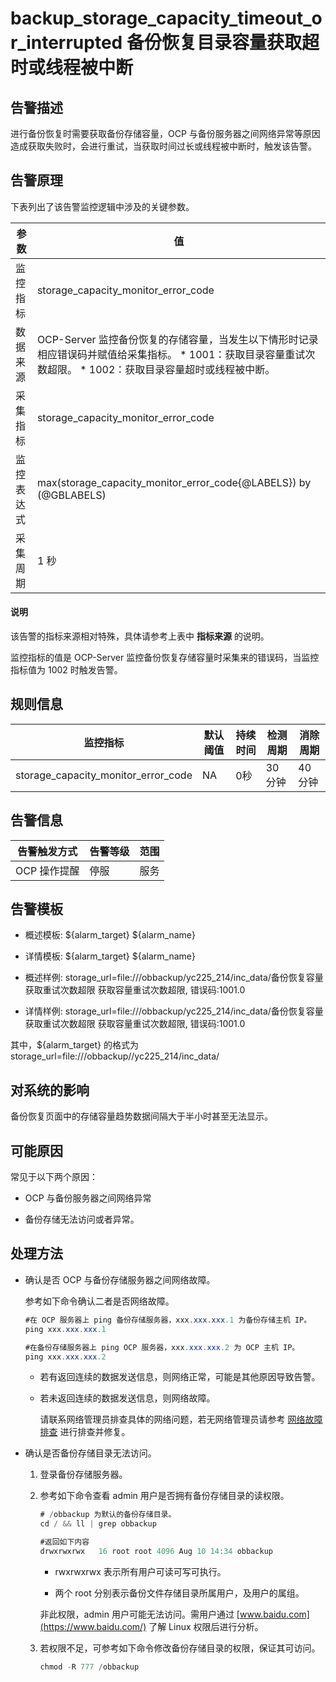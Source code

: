 backup_storage_capacity_timeout_or_interrupted 备份恢复目录容量获取超时或线程被中断 
======================================================================================



**告警描述** 
-----------------------------

进行备份恢复时需要获取备份存储容量，OCP 与备份服务器之间网络异常等原因造成获取失败时，会进行重试，当获取时间过长或线程被中断时，触发该告警。

告警原理 
-------------------------

下表列出了该告警监控逻辑中涉及的关键参数。


|  参数   |                                                                                                  值                                                                                                  |
|-------|-----------------------------------------------------------------------------------------------------------------------------------------------------------------------------------------------------|
| 监控指标  | storage_capacity_monitor_error_code                                                                                                                                                                 |
| 数据来源  | OCP-Server 监控备份恢复的存储容量，当发生以下情形时记录相应错误码并赋值给采集指标。 * 1001：获取目录容量重试次数超限。   * 1002：获取目录容量超时或线程被中断。    |
| 采集指标  | storage_capacity_monitor_error_code                                                                                                                                                                 |
| 监控表达式 | max(storage_capacity_monitor_error_code{@LABELS}) by (@GBLABELS)                                                                                                                                    |
| 采集周期  | 1 秒                                                                                                                                                                                                 |


<main id="notice" type='explain'><h4>说明</h4><p>该告警的指标来源相对特殊，具体请参考上表中 <b>指标来源</b> 的说明。</p></main>



监控指标的值是 OCP-Server 监控备份恢复存储容量时采集来的错误码，当监控指标值为 1002 时触发告警。

**规则信息** 
-----------------------------



|                监控指标                 | 默认阈值 | 持续时间 | 检测周期  | 消除周期 |
|-------------------------------------|------|------|-------|------|
| storage_capacity_monitor_error_code | NA   | 0秒   | 30 分钟 | 40分钟 |



**告警信息** 
-----------------------------



|  告警触发方式  | 告警等级 | 范围 |
|----------|------|----|
| OCP 操作提醒 | 停服   | 服务 |



**告警模板** 
-----------------------------

* 概述模板: ${alarm_target} ${alarm_name}

  

* 详情模板: ${alarm_target} ${alarm_name}

  

* 概述样例: storage_url=file:///obbackup/yc225_214/inc_data/备份恢复容量获取重试次数超限 获取容量重试次数超限, 错误码:1001.0

  

* 详情样例: storage_url=file:///obbackup/yc225_214/inc_data/备份恢复容量获取重试次数超限 获取容量重试次数超限, 错误码:1001.0

  




其中，${alarm_target} 的格式为 storage_url=file:///obbackup//yc225_214/inc_data/

**对系统的影响** 
-------------------------------

备份恢复页面中的存储容量趋势数据间隔大于半小时甚至无法显示。

**可能原因** 
-----------------------------

常见于以下两个原因：

* OCP 与备份服务器之间网络异常

  

* 备份存储无法访问或者异常。

  




**处理方法** 
-----------------------------

* 确认是否 OCP 与备份存储服务器之间网络故障。

  参考如下命令确认二者是否网络故障。

  ```java
  #在 OCP 服务器上 ping 备份存储服务器，xxx.xxx.xxx.1 为备份存储主机 IP。
  ping xxx.xxx.xxx.1
  
  #在备份存储服务器上 ping OCP 服务器，xxx.xxx.xxx.2 为 OCP 主机 IP。
  ping xxx.xxx.xxx.2
  ```

  
  * 若有返回连续的数据发送信息，则网络正常，可能是其他原因导致告警。

    
  
  * 若未返回连续的数据发送信息，则网络故障。

    请联系网络管理员排查具体的网络问题，若无网络管理员请参考 [网络故障排查](../400.alarm-appendix/600.network-troubleshooting.md) 进行排查并修复。
    
  

  

* 确认是否备份存储目录无法访问。

  1. 登录备份存储服务器。

     
  
  2. 参考如下命令查看 admin 用户是否拥有备份存储目录的读权限。

     ```java
     # /obbackup 为默认的备份存储目录。
     cd / && ll | grep obbackup
     
     #返回如下内容
     drwxrwxrwx   16 root root 4096 Aug 10 14:34 obbackup
     ```

     
     * rwxrwxrwx 表示所有用户可读可写可执行。

       
     
     * 两个 root 分别表示备份文件存储目录所属用户，及用户的属组。

       
     

     

     非此权限，admin 用户可能无法访问。需用户通过 [www.baidu.com](https://www.baidu.com/) 了解 Linux 权限后进行分析。
     
  
  3. 若权限不足，可参考如下命令修改备份存储目录的权限，保证其可访问。

     ```java
     chmod -R 777 /obbackup 
     ```

     
  

  



